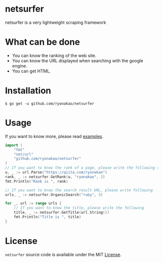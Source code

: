 # netsurfer

netsurfer is a very lightweight scraping framework

# What can be done

- You can know the ranking of the web site.
- You can know the URL displayed when searching with the google engine.
- You can get HTML.

# Installation

```
$ go get -u github.com/ryonakao/netsurfer
```

# Usage

If you want to know more, please read [examples](https://github.com/ryonakao/netsurfer/tree/master/examples).

```go
import (
	"fmt"
	"net/url"
	"github.com/ryonakao/netsurfer"
)
// If you want to know the rank of a page, please write the following code.
u, _ := url.Parse("https://qiita.com/ryonakao")
rank, _ := netsurfer.GetRank(u, "ryonakao", 2)
fmt.Println("Rank is ", rank)

// If you want to know the search result URL, please write following
urls, _ := netsurfer.OrganicSearch("ruby", 3)

for _, url := range urls {
	// If you want to know the title, please write the following
	title, _ := netsurfer.GetTitle(url.String())
	fmt.Println("Title is ", title)
}
```

# License

`netsurfer` source code is available under the MIT [License](https://github.com/ryonakao/netsurfer/blob/master/LICENSE).
